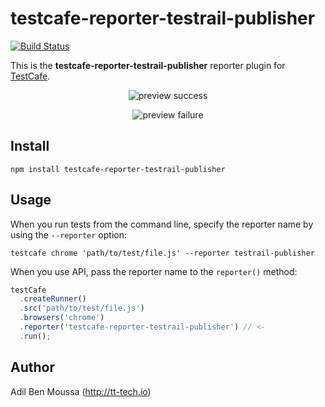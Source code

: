 # testcafe-reporter-testrail-publisher

[![Build Status](https://travis-ci.org/adilbenmoussa/testcafe-reporter-testrail-publisher.svg)](https://travis-ci.org/adilbenmoussa/testcafe-reporter-testrail-publisher)

This is the **testcafe-reporter-testrail-publisher** reporter plugin for [TestCafe](http://devexpress.github.io/testcafe).

<p align="center">
    <img src="https://raw.github.com/adilbenmoussa/testcafe-reporter-testrail-publisher/master/media/preview1.png" alt="preview success" />
</p>
<p align="center">
    <img src="https://raw.github.com/adilbenmoussa/testcafe-reporter-testrail-publisher/master/media/preview2.png" alt="preview failure" />
</p>

## Install

```
npm install testcafe-reporter-testrail-publisher
```

## Usage

When you run tests from the command line, specify the reporter name by using the `--reporter` option:

```
testcafe chrome 'path/to/test/file.js' --reporter testrail-publisher
```

When you use API, pass the reporter name to the `reporter()` method:

```js
testCafe
  .createRunner()
  .src('path/to/test/file.js')
  .browsers('chrome')
  .reporter('testcafe-reporter-testrail-publisher') // <-
  .run();
```

## Author

Adil Ben Moussa (http://tt-tech.io)
